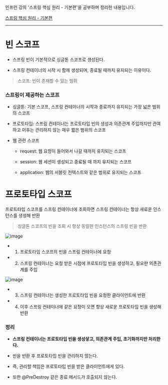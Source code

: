 인프런 강의 '스프링 핵심 원리 - 기본편'을 공부하며 정리한 내용입니다.

[스프링 핵심 원리 - 기본편](https://www.inflearn.com/course/%EC%8A%A4%ED%94%84%EB%A7%81-%ED%95%B5%EC%8B%AC-%EC%9B%90%EB%A6%AC-%EA%B8%B0%EB%B3%B8%ED%8E%B8)

-----

# 빈 스코프

- 스프링 빈이 기본적으로 싱글톤 스코프로 생성된다.

- 스프링 컨테이너의 시작 시 함께 생성되며, 종료될 때까지 유지되는 이유이다.

> 스코프: 빈이 존재할 수 있는 범위

### 스프링이 제공하는 스코프

- 싱글톤: 기본 스코프, 스프링 컨테이너의 시작과 종료까지 유지되는 가장 넓은 범위의 스코프

- 프로토타입: 스프링 컨테이너는 프로토타입 빈의 생성과 의존관계 주입까지만 관여하고 이후는 관리하지 않는 매우 짧은 범위의 스코프

- 웹 관련 스코프

    - request: 웹 요청이 들어와서 나갈 때까지 유지되는 스코프
 
    - session: 웹 세션이 생성되고 종료될 때 까지 유지되는 스코프
 
    - application: 웹의 서블릿 컨텍스트와 같은 범위로 유지되는 스코프
 
# 프로토타입 스코프

프로트타입 스코프를 스프링 컨테이너에 조회하면 스프링 컨테이너는 항상 새로운 인스턴스를 생성해 반환

> 싱글톤 스코프의 빈을 조회 시 항상 동일한 인스턴스의 스프링 빈을 반환

![image](https://github.com/user-attachments/assets/50aa0804-678b-4ed0-a145-4dd1d493bbd3)

- 1. 프로토타입 스코프의 빈을 스프링 컨테이너에 요청
 
- 2. 스프링 컨테이너는 요청 받은 시점에 프로토타입 빈을 생성하고, 필요한 의존관계를 주입

![image](https://github.com/user-attachments/assets/b4c8ac0c-4bce-4dea-b1ad-4df58c3b28f9)

- 3. 스프링 컨테이너는 생성한 프로토타입 빈을 요청한 클라이언트에 반환

- 4. 이후 스프링 컨테이너에 같은 요청이 오면 항상 새로운 프로토타입 빈을 생성해 반환

### 정리

- **스프링 컨테이너는 프로토타입 빈을 생성샇고, 의존관계 주입, 초기화까지만 처리한다.**

- 빈을 반환 후 프로토타입 빈을 관리하지 않는다.

- 즉, 관리할 책임은 프로토타입 빈을 받은 클라이언트에게 있다.

- 또한 @PreDestroy 같은 종료 메서드가 호출되지 않는다.
